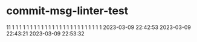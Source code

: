 # commit-msg-linter-test
11
1
1
1
1
1
1
1
1
1
1
1
1
1
1
1
1
1
1
1
1
1
1
1
1
1
2023-03-09 22:42:53
2023-03-09 22:43:21
2023-03-09 22:53:32
